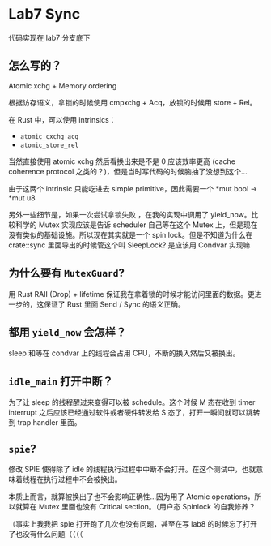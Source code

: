# Lab7 Sync

代码实现在 lab7 分支底下

## 怎么写的？
Atomic xchg + Memory ordering

根据访存语义，拿锁的时候使用 cmpxchg + Acq，放锁的时候用 store + Rel。

在 Rust 中，可以使用 intrinsics：

- `atomic_cxchg_acq`
- `atomic_store_rel`

当然直接使用 atomic xchg 然后看换出来是不是 0 应该效率更高 (cache coherence protocol 之类的？)，但是当时写代码的时候脑抽了没想到这个...

由于这两个 intrinsic 只能吃进去 simple primitive，因此需要一个 *mut bool -> *mut u8

另外一些细节是，如果一次尝试拿锁失败 ，在我的实现中调用了 yield\_now。比较科学的 Mutex 实现应该是告诉 scheduler 自己等在这个 Mutex 上，但是现在没有类似的基础设施。所以现在其实就是一个 spin lock。但是不知道为什么在 crate::sync 里面导出的时候管这个叫 SleepLock? 是应该用 Condvar 实现嘛

## 为什么要有 `MutexGuard`?

用 Rust RAII (Drop) + lifetime 保证我在拿着锁的时候才能访问里面的数据。更进一步的，这保证了 Rust 里面 Send / Sync 的语义正确。

## 都用 `yield_now` 会怎样？

sleep 和等在 condvar 上的线程会占用 CPU，不断的换入然后又被换出。

## `idle_main` 打开中断？

为了让 sleep 的线程醒过来变得可以被 schedule。这个时候 M 态在收到 timer interrupt 之后应该已经通过软件或者硬件转发给 S 态了，打开一瞬间就可以跳转到 trap handler 里面。

## `spie`?

修改 SPIE 使得除了 idle 的线程执行过程中中断不会打开。在这个测试中，也就意味着线程在执行过程中不会被换出。

本质上而言，就算被换出了也不会影响正确性...因为用了 Atomic operations，所以就算在 Mutex 里面也没有 Critical section。（用户态 Spinlock 的自我修养？

（事实上我我把 spie 打开跑了几次也没有问题，甚至在写 lab8 的时候忘了打开了也没有什么问题（（（（
